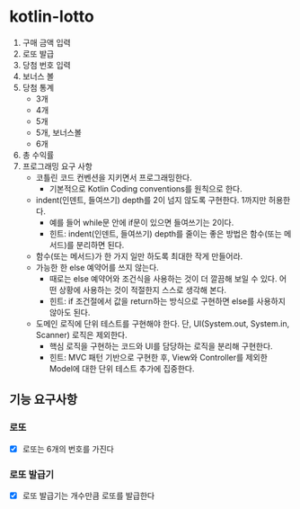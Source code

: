 # kotlin-lotto

1. 구매 금액 입력
2. 로또 발급
3. 당첨 번호 입력
4. 보너스 볼
5. 당첨 통계
    - 3개
    - 4개
    - 5개
    - 5개, 보너스볼
    - 6개
6. 총 수익률
7. 프로그래밍 요구 사항
    - 코틀린 코드 컨벤션을 지키면서 프로그래밍한다.
        - 기본적으로 Kotlin Coding conventions를 원칙으로 한다.
    - indent(인덴트, 들여쓰기) depth를 2이 넘지 않도록 구현한다. 1까지만 허용한다.
        - 예를 들어 while문 안에 if문이 있으면 들여쓰기는 2이다.
        - 힌트: indent(인덴트, 들여쓰기) depth를 줄이는 좋은 방법은 함수(또는 메서드)를 분리하면 된다.
    - 함수(또는 메서드)가 한 가지 일만 하도록 최대한 작게 만들어라.
    - 가능한 한 else 예약어를 쓰지 않는다.
        - 때로는 else 예약어와 조건식을 사용하는 것이 더 깔끔해 보일 수 있다. 어떤 상황에 사용하는 것이 적절한지 스스로 생각해 본다.
        - 힌트: if 조건절에서 값을 return하는 방식으로 구현하면 else를 사용하지 않아도 된다.
    -  도메인 로직에 단위 테스트를 구현해야 한다. 단, UI(System.out, System.in, Scanner) 로직은 제외한다.
        - 핵심 로직을 구현하는 코드와 UI를 담당하는 로직을 분리해 구현한다.
        - 힌트: MVC 패턴 기반으로 구현한 후, View와 Controller를 제외한 Model에 대한 단위 테스트 추가에 집중한다.


## 기능 요구사항

### 로또
- [x] 로또는 6개의 번호를 가진다

### 로또 발급기
- [x] 로또 발급기는 개수만큼 로또를 발급한다
